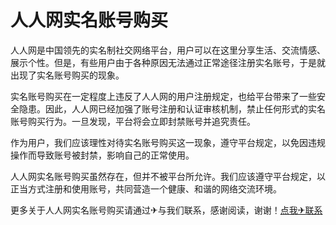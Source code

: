 # 人人网实名账号购买

人人网是中国领先的实名制社交网络平台，用户可以在这里分享生活、交流情感、展示个性。但是，有些用户由于各种原因无法通过正常途径注册实名账号，于是就出现了实名账号购买的现象。

实名账号购买在一定程度上违反了人人网的用户注册规定，也给平台带来了一些安全隐患。因此，人人网已经加强了账号注册和认证审核机制，禁止任何形式的实名账号购买行为。一旦发现，平台将会立即封禁账号并追究责任。

作为用户，我们应该理性对待实名账号购买这一现象，遵守平台规定，以免因违规操作而导致账号被封禁，影响自己的正常使用。

人人网实名账号购买虽然存在，但并不被平台所允许。我们应该遵守平台规定，以正当方式注册和使用账号，共同营造一个健康、和谐的网络交流环境。

更多关于人人网实名账号购买请通过✈与我们联系，感谢阅读，谢谢！[点我✈联系](https://sms.k02.cc)